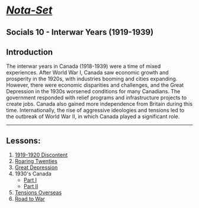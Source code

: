 # [***Nota-Set***](index.md)
## Socials 10 - <i class="fa-solid fa-money-bill-wheat"></i> Interwar Years (1919-1939)
## **Introduction**
The interwar years in Canada (1918-1939) were a time of mixed experiences. After World War I, Canada saw economic growth and prosperity in the 1920s, with industries booming and cities expanding. However, there were economic disparities and challenges, and the Great Depression in the 1930s worsened conditions for many Canadians. The government responded with relief programs and infrastructure projects to create jobs. Canada also gained more independence from Britain during this time. Internationally, the rise of aggressive ideologies and tensions led to the outbreak of World War II, in which Canada played a significant role.

---

## **Lessons**:
1. [1919-1920 Discontent](../Notes/Socials/History/Interwar%20Years/Lesson%201%20(1919-1920%20Discontent).html)
2. [Roaring Twenties](../Notes/Socials/History/Interwar%20Years/Lesson%202%20(Roaring%20Twenties).html)
3. [Great Depression](../Notes/Socials/History/Interwar%20Years/Lesson%203%20(Great%20Depression).html)
4. 1930's Canada
    * [Part I](../Notes/Socials/History/Interwar%20Years/Lesson%204%20(1930's%20Canada)/Lesson%204a.html)
    * [Part II](../Notes/Socials/History/Interwar%20Years/Lesson%204%20(1930's%20Canada)/Lesson%204b.html)
5. [Tensions Overseas](../Notes/Socials/History/Interwar%20Years/Lesson%205%20(Tensions%20Overseas).html)
6. [Road to War](../Notes/Socials/History/Interwar%20Years/Lesson%206%20(Road%20to%20War).html)

<link rel="stylesheet" href="https://cdnjs.cloudflare.com/ajax/libs/font-awesome/6.3.0/css/all.min.css">
